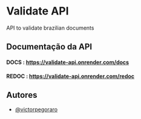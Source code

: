 # Validate API

API to validate brazilian documents



## Documentação da API

#### DOCS : https://validate-api.onrender.com/docs
#### REDOC : https://validate-api.onrender.com/redoc


## Autores

- [@victorpegoraro](https://github.com/victorpegoraro)

